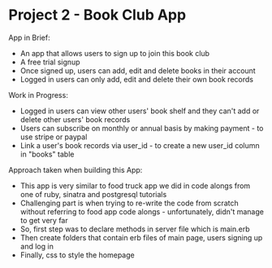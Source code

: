 # Project 2 - Book Club App

App in Brief:
- An app that allows users to sign up to join this book club
- A free trial signup 
- Once signed up, users can add, edit and delete books in their account 
- Logged in users can only add, edit and delete their own book records 

Work in Progress:
- Logged in users can view other users' book shelf and they can't add or delete other users' book records
- Users can subscribe on monthly or annual basis by making payment - to use stripe or paypal
- Link a user's book records via user_id - to create a new user_id column in "books" table

Approach taken when building this App:
- This app is very similar to food truck app we did in code alongs from one of ruby, sinatra and postgresql tutorials
- Challenging part is when trying to re-write the code from scratch without referring to food app code alongs - unfortunately, didn't manage to get very far
- So, first step was to declare methods in server file which is main.erb
- Then create folders that contain erb files of main page, users signing up and log in
- Finally, css to style the homepage

